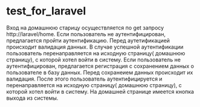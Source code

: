 # test_for_laravel
Вход на домашнюю старицу осуществляется по get запросу http://laravel/home. 
Если пользователь не аутентифицирован, предлагается пройти аутентификацию. 
Перед аутетификацией происходит валидация данных.
В случае успешной аутентификации пользователь перенаправляется на исходную страницу( домашнюю страницу), с которой хотел войти в систему.
Если пользователь не аутентифицирован, предлагается регистрация с сохранением данных о пользователе в базу данных. Перед сохранеием данных происходит их валидация. После этого пользователь аутентифицируется и перенаправляется на исходную страницу( домашнюю страницу), с которой хотел войти в систему.
На домашней странице имеется кнопка выхода из системы.
